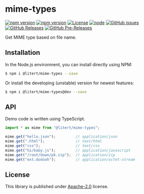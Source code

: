 # mime-types

[![npm version](https://img.shields.io/npm/v/@litert/mime-types.svg?colorB=brightgreen)](https://www.npmjs.com/package/@litert/mime-types "Stable Version")
[![npm version](https://img.shields.io/npm/v/@litert/mime-types/dev.svg)](https://www.npmjs.com/package/@litert/mime-types "Development Version")
[![License](https://img.shields.io/github/license/litert/mime-types.svg)](https://github.com/litert/mime-types/blob/master/LICENSE)
[![node](https://img.shields.io/node/v/@litert/mime-types.svg?colorB=brightgreen)](https://nodejs.org/dist/latest-v10.x/)
[![GitHub issues](https://img.shields.io/github/issues/litert/mime-types.svg)](https://github.com/litert/mime-types/issues)
[![GitHub Releases](https://img.shields.io/github/release/litert/mime-types.svg)](https://github.com/litert/mime-types/releases "Stable Release")
[![GitHub Pre-Releases](https://img.shields.io/github/release/litert/mime-types/all.svg)](https://github.com/litert/mime-types/releases "Pre-Release")

Get MIME type based on file name.

## Installation

In the Node.js environment, you can install directly using NPM:

```sh
$ npm i @litert/mime-types --save
```

Or install the developing (unstable) version for newest features:

```sh
$ npm i @litert/mime-types@dev --save
```

## API

Demo code is written using TypeScript.

```typescript
import * as mime from "@litert/mime-types";

mime.get("hello.json");         // application/json
mime.get(".html");              // text/html
mime.get("css");                // text/css
mime.get("hi/baby.js");         // application/javascript
mime.get("/root/down/pk.zip");  // application/zip
mime.get("ext.dodooh");         // application/octet-stream
```

## License

This library is published under [Apache-2.0](./LICENSE) license.
